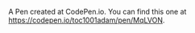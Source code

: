 A Pen created at CodePen.io. You can find this one at https://codepen.io/toc1001adam/pen/MqLVON.

 

